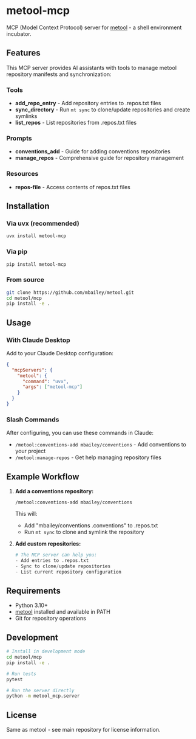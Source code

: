 # metool-mcp

MCP (Model Context Protocol) server for [metool](https://github.com/mbailey/metool) - a shell environment incubator.

## Features

This MCP server provides AI assistants with tools to manage metool repository manifests and synchronization:

### Tools
- **add_repo_entry** - Add repository entries to .repos.txt files
- **sync_directory** - Run `mt sync` to clone/update repositories and create symlinks
- **list_repos** - List repositories from .repos.txt files

### Prompts
- **conventions_add** - Guide for adding conventions repositories
- **manage_repos** - Comprehensive guide for repository management

### Resources
- **repos-file** - Access contents of repos.txt files

## Installation

### Via uvx (recommended)
```bash
uvx install metool-mcp
```

### Via pip
```bash
pip install metool-mcp
```

### From source
```bash
git clone https://github.com/mbailey/metool.git
cd metool/mcp
pip install -e .
```

## Usage

### With Claude Desktop

Add to your Claude Desktop configuration:

```json
{
  "mcpServers": {
    "metool": {
      "command": "uvx",
      "args": ["metool-mcp"]
    }
  }
}
```

### Slash Commands

After configuring, you can use these commands in Claude:

- `/metool:conventions-add mbailey/conventions` - Add conventions to your project
- `/metool:manage-repos` - Get help managing repository files

## Example Workflow

1. **Add a conventions repository:**
   ```
   /metool:conventions-add mbailey/conventions
   ```
   This will:
   - Add "mbailey/conventions .conventions" to .repos.txt
   - Run `mt sync` to clone and symlink the repository

2. **Add custom repositories:**
   ```python
   # The MCP server can help you:
   - Add entries to .repos.txt
   - Sync to clone/update repositories
   - List current repository configuration
   ```

## Requirements

- Python 3.10+
- [metool](https://github.com/mbailey/metool) installed and available in PATH
- Git for repository operations

## Development

```bash
# Install in development mode
cd metool/mcp
pip install -e .

# Run tests
pytest

# Run the server directly
python -m metool_mcp.server
```

## License

Same as metool - see main repository for license information.